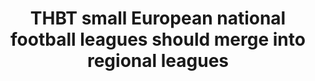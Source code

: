 ---
title: "THBT small European national football leagues should merge into regional leagues"
infoslide: "(e.g. a Benelux league, a Yugoslavian league, a Scandinavian league, etc.)"
round: "Round 4"
weight: 4
videos: ['QGtJyp79nfM']
tags: ['Sports', 'International Relations']
layout: "motion"
categories: ["motions"]
---